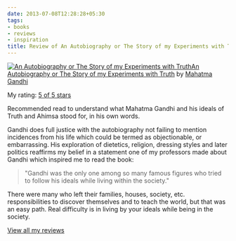 ```yaml
---
date: 2013-07-08T12:28:28+05:30
tags:
- books
- reviews
- inspiration
title: Review of An Autobiography or The Story of my Experiments with Truth
---
```


[![An Autobiography or The Story of my Experiments with Truth](https://d.gr-assets.com/books/1368982401m/17935074.jpg)](https://www.goodreads.com/book/show/17935074-an-autobiography-or-the-story-of-my-experiments-with-truth)[An Autobiography or The Story of my Experiments with Truth](https://www.goodreads.com/book/show/17935074-an-autobiography-or-the-story-of-my-experiments-with-truth) by [Mahatma Gandhi](https://www.goodreads.com/author/show/5810891.Mahatma_Gandhi)

My rating: [5 of 5 stars](https://www.goodreads.com/review/show/298129868)

Recommended read to understand what Mahatma Gandhi and his ideals of Truth and Ahimsa stood for, in his own words.

Gandhi does full justice with the autobiography not failing to mention incidences from his life which could be termed as objectionable, or embarrassing. His exploration of dietetics, religion, dressing styles and later politics reaffirms my belief in a statement one of my professors made about Gandhi which inspired me to read the book:

> "Gandhi was the only one among so many famous figures who tried to follow his ideals while living within the society."

There were many who left their families, houses, society, etc. responsibilities to discover themselves and to teach the world, but that was an easy path. Real difficulty is in living by your ideals while being in the society.

[View all my reviews](https://www.goodreads.com/review/list/6520743-kartik-singhal)
